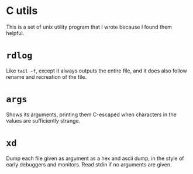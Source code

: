 # C utils

This is a set of unix utility program that I wrote because I found them helpful.

# `rdlog`

Like `tail -f`, except it always outputs the entire file, and it does also follow
rename and recreation of the file.

# `args`

Shows its arguments, printing them C-escaped when characters in the values
are sufficiently strange.

# `xd`

Dump each file given as argument as a hex and ascii dump, in the style
of early debuggers and monitors. Read stdin if no arguments are given.

